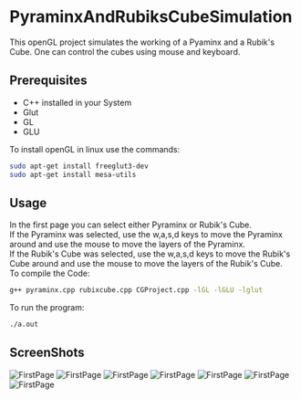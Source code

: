 # PyraminxAndRubiksCubeSimulation
This openGL project simulates the working of a Pyaminx and a Rubik's Cube. One can control the cubes using mouse and keyboard.

## Prerequisites
* C++ installed in your System
* Glut
* GL
* GLU  


To install openGL in linux use the commands:
```bash
sudo apt-get install freeglut3-dev
sudo apt-get install mesa-utils
```

## Usage
In the first page you can select either Pyraminx or Rubik's Cube.  
If the Pyraminx was selected, use the w,a,s,d keys to move the Pyraminx around and use the mouse to move the layers of the Pyraminx.  
If the Rubik's Cube was selected, use the w,a,s,d keys to move the Rubik's Cube around and use the mouse to move the layers of the Rubik's Cube.  
To compile the Code:  
```bash
g++ pyraminx.cpp rubixcube.cpp CGProject.cpp -lGL -lGLU -lglut
```

To run the program:  
```bash
./a.out
```

## ScreenShots
![FirstPage](https://github.com/AtulKUchil/PyraminxAndRubiksCubeSimulation/blob/master/Pyraminx/images/firstpage.png)
![FirstPage](https://github.com/AtulKUchil/PyraminxAndRubiksCubeSimulation/blob/master/Pyraminx/images/pyraminx1.png)
![FirstPage](https://github.com/AtulKUchil/PyraminxAndRubiksCubeSimulation/blob/master/Pyraminx/images/pyraminx2.png)
![FirstPage](https://github.com/AtulKUchil/PyraminxAndRubiksCubeSimulation/blob/master/Pyraminx/images/pyraminx3.png)
![FirstPage](https://github.com/AtulKUchil/PyraminxAndRubiksCubeSimulation/blob/master/Pyraminx/images/rubicks1.png)
![FirstPage](https://github.com/AtulKUchil/PyraminxAndRubiksCubeSimulation/blob/master/Pyraminx/images/rubicks2.png)
![FirstPage](https://github.com/AtulKUchil/PyraminxAndRubiksCubeSimulation/blob/master/Pyraminx/images/rubicks3.png)
